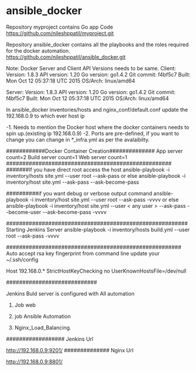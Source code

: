 # ansible_docker
Repository myproject contains Go app Code
https://github.com/nileshppatil/myproject.git

Repository ansible_docker contains all the playbooks and the roles required for the docker automation.
https://github.com/nileshppatil/ansible_docker.git

Note: Docker  Server and Client API Versions needs to be same.
Client:
 Version:      1.8.3
 API version:  1.20
 Go version:   go1.4.2
 Git commit:   f4bf5c7
 Built:        Mon Oct 12 05:37:18 UTC 2015
 OS/Arch:      linux/amd64

Server:
 Version:      1.8.3
 API version:  1.20
 Go version:   go1.4.2
 Git commit:   f4bf5c7
 Built:        Mon Oct 12 05:37:18 UTC 2015
 OS/Arch:      linux/amd64


In ansible_docker inventories/hosts and nginx_conf/default.conf update the 192.168.0.9 to which ever host ip

  -1. Needs to mention the Docker host where the docker containers needs to spin up.(existing ip 192.168.0.9)
  -2. Ports are pre-defined, if you want to change you can change in *_infra.yml as per the avalaibilty.

############Docker Container Creation##############
App server count=2 
Build server count=1
Web server count=1
###################################################
#######If you have direct root access the host
ansible-playbook -i inventory/hosts site.yml --user root --ask-pass
or else
ansible-playbook -i inventory/host site.yml  --ask-pass  --ask-become-pass

##########if you want debug or verbose output command 
ansible-playbook -i inventory/host site.yml --user root --ask-pass -vvvv
or else
ansible-playbook -i inventory/host site.yml --user < any user >  --ask-pass --become-user --ask-become-pass -vvvv

########################################################
Starting Jenkins Server
ansible-playbook -i inventory/hosts build.yml  --user root --ask-pass -vvvv

######################################################
Auto accept rsa key fingerprint from command line
update your
~/.ssh/config

Host 192.168.0.*
   StrictHostKeyChecking no
   UserKnownHostsFile=/dev/null

############################

Jenkins Buld server is configured with All automation

1. Job web 

2. job Ansible Automation

3. Nginx_Load_Balancing.
 
##################
Jenkins Url

http://192.168.0.9:9201/
##############
Nginx Url

http://192.168.0.9:8801/
